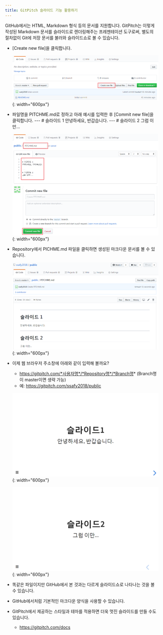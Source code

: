 ```yaml
---
title: GitPitch 슬라이드 기능 활용하기
---
```


GitHub에서는 HTML, Markdown 형식 등의 문서를 지원합니다.
GitPitch는 이렇게 작성된 Markdown 문서를 슬라이드로 렌더링해주는 프레젠테이션 도구로써, 별도의 절차없이 Git에 저장 문서를 불러와 슬라이드쇼로 볼 수 있습니다.

* [Create new file]을 클릭합니다.

  ![Create new File](../images/03-01_Create-New-File.png){: width="600px"}


* 파일명을 PITCHME.md로 정하고 아래 예시를 입력한 후 [Commit new file]을 클릭합니다.
  \-\-\-
  \# 슬라이드 1
  안녕하세요, 반갑습니다.
  \-\-\-
  \# 슬라이드 2
  그럼 이만...

  ![Create PITCHME.md](../images/03-02_PITCHME.png){: width="600px"}


* Repository에서 PICHME.md 파일을 클릭하면 생성된 마크다운 문서를 볼 수 있습니다.

  ![PITCHME Created.md](../images/03-03_PITCHME-Created.png){: width="600px"}


* 이제 웹 브라우저 주소창에 아래와 같이 입력해 볼까요?
  - https://gitpitch.com/*사용자명*/*Repository명*/*Branch명*
    (Branch명이 master이면 생략 가능)
  - 예: https://gitpitch.com/ssafy2018/public

  ![Slide Show.md](../images/03-04_GitPitch-Slideshow1.png){: width="600px"}

  ![Slide Show.md](../images/03-05_GitPitch-Slideshow2.png){: width="600px"}


* 똑같은 파일이지만 GitHub에서 본 것과는 다르게 슬라이드쇼로 나타나는 것을 볼 수 있습니다.
* GitHub에서처럼 기본적인 마크다운 양식을 사용할 수 있습니다.
* GitPitch에서 제공하는 스타일과 테마를 적용하면 더욱 멋진 슬라이드를 만들 수도 있습니다.
  - https://gitpitch.com/docs
